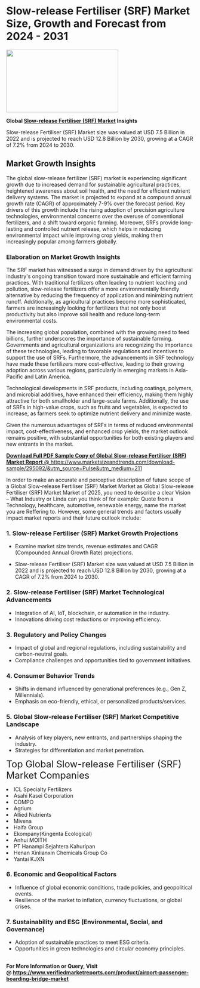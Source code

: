 <H1>Slow-release Fertiliser (SRF) Market Size, Growth and Forecast from 2024 - 2031</H1><img class="aligncenter size-medium wp-image-584254" src="https://thirdeyenews.in/wp-content/uploads/2024/09/Global-Market-Research-300x168.jpeg" alt="" width="300" height="168" /><p><strong>Global&nbsp;<a href="https://www.marketsizeandtrends.com/download-sample/295092/&amp;utm_source=Pulse&amp;utm_medium=211">Slow-release Fertiliser (SRF) Market</a> Insights</strong></p><p>Slow-release Fertiliser (SRF) Market size was valued at USD 7.5 Billion in 2022 and is projected to reach USD 12.8 Billion by 2030, growing at a CAGR of 7.2% from 2024 to 2030.</p><p><h2>Market Growth Insights</h2> <p>The global slow-release fertilizer (SRF) market is experiencing significant growth due to increased demand for sustainable agricultural practices, heightened awareness about soil health, and the need for efficient nutrient delivery systems. The market is projected to expand at a compound annual growth rate (CAGR) of approximately 7-9% over the forecast period. Key drivers of this growth include the rising adoption of precision agriculture technologies, environmental concerns over the overuse of conventional fertilizers, and a shift toward organic farming. Moreover, SRFs provide long-lasting and controlled nutrient release, which helps in reducing environmental impact while improving crop yields, making them increasingly popular among farmers globally.</p> <p><a href="#"></a></p> <h3>Elaboration on Market Growth Insights</h3> <p>The SRF market has witnessed a surge in demand driven by the agricultural industry's ongoing transition toward more sustainable and efficient farming practices. With traditional fertilizers often leading to nutrient leaching and pollution, slow-release fertilizers offer a more environmentally friendly alternative by reducing the frequency of application and minimizing nutrient runoff. Additionally, as agricultural practices become more sophisticated, farmers are increasingly looking for fertilizers that not only boost productivity but also improve soil health and reduce long-term environmental costs.</p> <p>The increasing global population, combined with the growing need to feed billions, further underscores the importance of sustainable farming. Governments and agricultural organizations are recognizing the importance of these technologies, leading to favorable regulations and incentives to support the use of SRFs. Furthermore, the advancements in SRF technology have made these fertilizers more cost-effective, leading to their growing adoption across various regions, particularly in emerging markets in Asia-Pacific and Latin America.</p> <p>Technological developments in SRF products, including coatings, polymers, and microbial additives, have enhanced their efficiency, making them highly attractive for both smallholder and large-scale farms. Additionally, the use of SRFs in high-value crops, such as fruits and vegetables, is expected to increase, as farmers seek to optimize nutrient delivery and minimize waste.</p> <p>Given the numerous advantages of SRFs in terms of reduced environmental impact, cost-effectiveness, and enhanced crop yields, the market outlook remains positive, with substantial opportunities for both existing players and new entrants in the market.</p> <p><a href="#"></p><p><span class=""><strong>Download Full PDF Sample Copy of Global Slow-release Fertiliser (SRF) Market Report</strong> @ <a href="https://www.marketsizeandtrends.com/download-sample/295092/&amp;utm_source=Pulse&amp;utm_medium=211" target="_blank">https://www.marketsizeandtrends.com/download-sample/295092/&amp;utm_source=Pulse&amp;utm_medium=211</a></span></p><p>In order to make an accurate and perceptive description of future scope of a Global&nbsp;Slow-release Fertiliser (SRF) Market Market as Global&nbsp;Slow-release Fertiliser (SRF) Market Market of 2025, you need to describe a clear Vision &ndash; What Industry or Linda can you think of for example: Quote from a Technology, healthcare, automotive, renewable energy, name the market you are Reffering to. However, some general trends and factors usually impact market reports and their future outlook include:</p><h3>1.&nbsp;<strong>Slow-release Fertiliser (SRF) Market Growth Projections</strong></h3><ul><li>Examine market size trends, revenue estimates and CAGR (Compounded Annual Growth Rate) projections.</li><li><p>Slow-release Fertiliser (SRF) Market size was valued at USD 7.5 Billion in 2022 and is projected to reach USD 12.8 Billion by 2030, growing at a CAGR of 7.2% from 2024 to 2030.</p></li></ul><h3>2.&nbsp;<strong>Slow-release Fertiliser (SRF) Market Technological Advancements</strong></h3><ul><li>Integration of AI, IoT, blockchain, or automation in the industry.</li><li>Innovations driving cost reductions or improving efficiency.</li></ul><h3>3.&nbsp;<strong>Regulatory and Policy Changes</strong></h3><ul><li>Impact of global and regional regulations, including sustainability and carbon-neutral goals.</li><li>Compliance challenges and opportunities tied to government initiatives.</li></ul><h3>4.&nbsp;<strong>Consumer Behavior Trends</strong></h3><ul><li>Shifts in demand influenced by generational preferences (e.g., Gen Z, Millennials).</li><li>Emphasis on eco-friendly, ethical, or personalized products/services.</li></ul><h3>5.&nbsp;<strong>Global Slow-release Fertiliser (SRF) Market Competitive Landscape</strong></h3><ul><li>Analysis of key players, new entrants, and partnerships shaping the industry.</li><li>Strategies for differentiation and market penetration.</li></ul><p data-pm-slice="1 1 []"><span style="color: inherit; font-family: inherit; font-size: 25px;">Top Global Slow-release Fertiliser (SRF) Market Companies</span></p><div class="" data-test-id=""><p><li>ICL Specialty Fertilizers</li><li> Asahi Kasei Corporation</li><li> COMPO</li><li> Agrium</li><li> Allied Nutrients</li><li> Mivena</li><li> Haifa Group</li><li> Ekompany(Kingenta Ecological)</li><li> Anhui MOITH</li><li> PT Hanampi Sejahtera Kahuripan</li><li> Henan Xinlianxin Chemicals Group Co</li><li> Yantai KJXN</li></p></div><h3>6.&nbsp;<strong>Economic and Geopolitical Factors</strong></h3><ul><li>Influence of global economic conditions, trade policies, and geopolitical events.</li><li>Resilience of the market to inflation, currency fluctuations, or global crises.</li></ul><h3>7.&nbsp;<strong>Sustainability and ESG (Environmental, Social, and Governance)</strong></h3><ul><li>Adoption of sustainable practices to meet ESG criteria.</li><li>Opportunities in green technologies and circular economy principles.</li></ul><h2><strong style="font-size: 14px;">For More Information or Query, Visit @&nbsp;</strong><a style="background-color: #ffffff; font-size: 14px;" href="https://www.marketsizeandtrends.com/report/slow-release-fertiliser-srf-market/" target="_blank">https://www.verifiedmarketreports.com/product/airport-passenger-boarding-bridge-market</a></h2>
